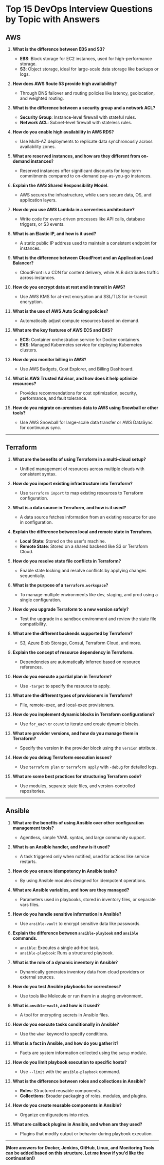 # Top 15 DevOps Interview Questions by Topic with Answers

## AWS
1. **What is the difference between EBS and S3?**  
   - **EBS**: Block storage for EC2 instances, used for high-performance storage.  
   - **S3**: Object storage, ideal for large-scale data storage like backups or logs.

2. **How does AWS Route 53 provide high availability?**  
   - Through DNS failover and routing policies like latency, geolocation, and weighted routing.

3. **What is the difference between a security group and a network ACL?**  
   - **Security Group**: Instance-level firewall with stateful rules.  
   - **Network ACL**: Subnet-level firewall with stateless rules.

4. **How do you enable high availability in AWS RDS?**  
   - Use Multi-AZ deployments to replicate data synchronously across availability zones.

5. **What are reserved instances, and how are they different from on-demand instances?**  
   - Reserved instances offer significant discounts for long-term commitments compared to on-demand pay-as-you-go instances.

6. **Explain the AWS Shared Responsibility Model.**  
   - AWS secures the infrastructure, while users secure data, OS, and application layers.

7. **How do you use AWS Lambda in a serverless architecture?**  
   - Write code for event-driven processes like API calls, database triggers, or S3 events.

8. **What is an Elastic IP, and how is it used?**  
   - A static public IP address used to maintain a consistent endpoint for instances.

9. **What is the difference between CloudFront and an Application Load Balancer?**  
   - CloudFront is a CDN for content delivery, while ALB distributes traffic across instances.

10. **How do you encrypt data at rest and in transit in AWS?**  
    - Use AWS KMS for at-rest encryption and SSL/TLS for in-transit encryption.

11. **What is the use of AWS Auto Scaling policies?**  
    - Automatically adjust compute resources based on demand.

12. **What are the key features of AWS ECS and EKS?**  
    - **ECS**: Container orchestration service for Docker containers.  
    - **EKS**: Managed Kubernetes service for deploying Kubernetes clusters.

13. **How do you monitor billing in AWS?**  
    - Use AWS Budgets, Cost Explorer, and Billing Dashboard.

14. **What is AWS Trusted Advisor, and how does it help optimize resources?**  
    - Provides recommendations for cost optimization, security, performance, and fault tolerance.

15. **How do you migrate on-premises data to AWS using Snowball or other tools?**  
    - Use AWS Snowball for large-scale data transfer or AWS DataSync for continuous sync.

---

## Terraform
1. **What are the benefits of using Terraform in a multi-cloud setup?**  
   - Unified management of resources across multiple clouds with consistent syntax.

2. **How do you import existing infrastructure into Terraform?**  
   - Use `terraform import` to map existing resources to Terraform configuration.

3. **What is a data source in Terraform, and how is it used?**  
   - A data source fetches information from an existing resource for use in configuration.

4. **Explain the difference between local and remote state in Terraform.**  
   - **Local State**: Stored on the user's machine.  
   - **Remote State**: Stored on a shared backend like S3 or Terraform Cloud.

5. **How do you resolve state file conflicts in Terraform?**  
   - Enable state locking and resolve conflicts by applying changes sequentially.

6. **What is the purpose of a `terraform.workspace`?**  
   - To manage multiple environments like dev, staging, and prod using a single configuration.

7. **How do you upgrade Terraform to a new version safely?**  
   - Test the upgrade in a sandbox environment and review the state file compatibility.

8. **What are the different backends supported by Terraform?**  
   - S3, Azure Blob Storage, Consul, Terraform Cloud, and more.

9. **Explain the concept of resource dependency in Terraform.**  
   - Dependencies are automatically inferred based on resource references.

10. **How do you execute a partial plan in Terraform?**  
    - Use `-target` to specify the resource to apply.

11. **What are the different types of provisioners in Terraform?**  
    - File, remote-exec, and local-exec provisioners.

12. **How do you implement dynamic blocks in Terraform configurations?**  
    - Use `for_each` or `count` to iterate and create dynamic blocks.

13. **What are provider versions, and how do you manage them in Terraform?**  
    - Specify the version in the provider block using the `version` attribute.

14. **How do you debug Terraform execution issues?**  
    - Use `terraform plan` or `terraform apply` with `-debug` for detailed logs.

15. **What are some best practices for structuring Terraform code?**  
    - Use modules, separate state files, and version-controlled repositories.

---

## Ansible
1. **What are the benefits of using Ansible over other configuration management tools?**  
   - Agentless, simple YAML syntax, and large community support.

2. **What is an Ansible handler, and how is it used?**  
   - A task triggered only when notified, used for actions like service restarts.

3. **How do you ensure idempotency in Ansible tasks?**  
   - By using Ansible modules designed for idempotent operations.

4. **What are Ansible variables, and how are they managed?**  
   - Parameters used in playbooks, stored in inventory files, or separate vars files.

5. **How do you handle sensitive information in Ansible?**  
   - Use `ansible-vault` to encrypt sensitive data like passwords.

6. **Explain the difference between `ansible-playbook` and `ansible` commands.**  
   - `ansible`: Executes a single ad-hoc task.  
   - `ansible-playbook`: Runs a structured playbook.

7. **What is the role of a dynamic inventory in Ansible?**  
   - Dynamically generates inventory data from cloud providers or external sources.

8. **How do you test Ansible playbooks for correctness?**  
   - Use tools like Molecule or run them in a staging environment.

9. **What is `ansible-vault`, and how is it used?**  
   - A tool for encrypting secrets in Ansible files.

10. **How do you execute tasks conditionally in Ansible?**  
    - Use the `when` keyword to specify conditions.

11. **What is a fact in Ansible, and how do you gather it?**  
    - Facts are system information collected using the `setup` module.

12. **How do you limit playbook execution to specific hosts?**  
    - Use `--limit` with the `ansible-playbook` command.

13. **What is the difference between roles and collections in Ansible?**  
    - **Roles**: Structured reusable components.  
    - **Collections**: Broader packaging of roles, modules, and plugins.

14. **How do you create reusable components in Ansible?**  
    - Organize configurations into roles.

15. **What are callback plugins in Ansible, and when are they used?**  
    - Plugins that modify output or behavior during playbook execution.

---

**(More answers for Docker, Jenkins, GitHub, Linux, and Monitoring Tools can be added based on this structure. Let me know if you'd like the continuation!)**
